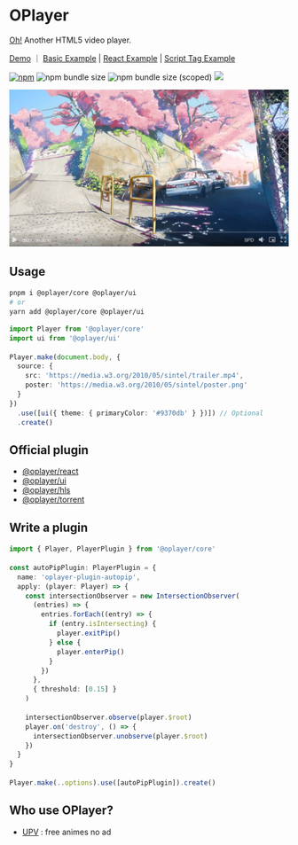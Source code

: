 # OPlayer

[Oh!](https://shiyiya.github.io/oplayer) Another HTML5 video player.

[Demo](https://shiyiya.github.io/oplayer) ｜ [Basic Example](./examples/standalone/main.ts) | [React Example](./examples/react/src/main.tsx) | [Script Tag Example](./examples/umd.html)

[![npm](https://img.shields.io/npm/v/@oplayer/core?style=flat-square&color=fb3e44)](https://www.npmjs.com/package/@oplayer/core)
![npm bundle size](https://img.shields.io/bundlephobia/minzip/@oplayer/core?style=flat-square&label=core)
![npm bundle size (scoped)](https://img.shields.io/bundlephobia/minzip/@oplayer/react?style=flat-square&label=react)
[![](https://data.jsdelivr.com/v1/package/npm/@oplayer/core/badge)](https://www.jsdelivr.com/package/npm/@oplayer/core)

![](./oplayer.png)

## Usage

```bash
pnpm i @oplayer/core @oplayer/ui
# or
yarn add @oplayer/core @oplayer/ui
```

```ts
import Player from '@oplayer/core'
import ui from '@oplayer/ui'

Player.make(document.body, {
  source: {
    src: 'https://media.w3.org/2010/05/sintel/trailer.mp4',
    poster: 'https://media.w3.org/2010/05/sintel/poster.png'
  }
})
  .use([ui({ theme: { primaryColor: '#9370db' } })]) // Optional
  .create()
```

## Official plugin

- [@oplayer/react](./packages/react/)
- [@oplayer/ui](./packages//ui/)
- [@oplayer/hls](./packages/hls/)
- [@oplayer/torrent](./packages/torrent/)

## Write a plugin

```ts
import { Player, PlayerPlugin } from '@oplayer/core'

const autoPipPlugin: PlayerPlugin = {
  name: 'oplayer-plugin-autopip',
  apply: (player: Player) => {
    const intersectionObserver = new IntersectionObserver(
      (entries) => {
        entries.forEach((entry) => {
          if (entry.isIntersecting) {
            player.exitPip()
          } else {
            player.enterPip()
          }
        })
      },
      { threshold: [0.15] }
    )

    intersectionObserver.observe(player.$root)
    player.on('destroy', () => {
      intersectionObserver.unobserve(player.$root)
    })
  }
}

Player.make(..options).use([autoPipPlugin]).create()
```

## Who use OPlayer?

- [UPV](https://月色真美.life) : free animes no ad
